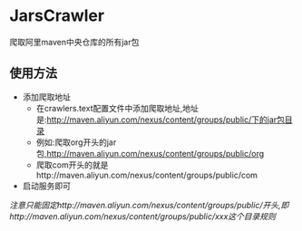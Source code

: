 # JarsCrawler
爬取阿里maven中央仓库的所有jar包
## 使用方法
- 添加爬取地址
    * 在crawlers.text配置文件中添加爬取地址,地址是:http://maven.aliyun.com/nexus/content/groups/public/下的jar包目录
    * 例如:爬取org开头的jar包,http://maven.aliyun.com/nexus/content/groups/public/org
    * 爬取com开头的就是http://maven.aliyun.com/nexus/content/groups/public/com
- 启动服务即可

*注意只能固定http://maven.aliyun.com/nexus/content/groups/public/开头,即http://maven.aliyun.com/nexus/content/groups/public/xxx这个目录规则*